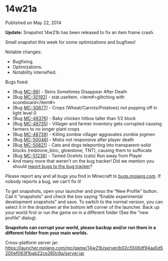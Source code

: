 # 14w21a
Published on May 22, 2014

**Update:** Snapshot 14w21b has been released to fix an item frame crash.

Small snapshot this week for some optimizations and bugfixes!

Notable changes:

  * Bugfixing.
  * Optimizations.
  * Notability intensified.

Bugs fixed:

  * [Bug [MC-99](https://bugs.mojang.com/browse/MC-99)] - Skins Sometimes Disappear After Death
  * [Bug [MC-30192](https://bugs.mojang.com/browse/MC-30192)] - stat.useItem. <item#>glitching with scoreboard</item#>
  * [Bug [MC-30877](https://bugs.mojang.com/browse/MC-30877)] - Crops (Wheat/Carrots/Potatoes) not popping off in light level 0
  * [Bug [MC-48376](https://bugs.mojang.com/browse/MC-48376)] - Baby chicken hitbox taller than 1/2 block
  * [Bug [MC-48735](https://bugs.mojang.com/browse/MC-48735)] - Villager and farmer inventory gets corrupted causing farmers to no longer plant crops
  * [Bug [MC-48739](https://bugs.mojang.com/browse/MC-48739)] - Killing zombie villager aggravates zombie pigmen
  * [Bug [MC-50046](https://bugs.mojang.com/browse/MC-50046)] - Mobs not responsive after player death
  * [Bug [MC-50821](https://bugs.mojang.com/browse/MC-50821)] - Cats and dogs teleporting into transparent-solid blocks (redstone_bloc, glowstone, TNT), causing them to suffocate
  * [Bug [MC-51238](https://bugs.mojang.com/browse/MC-51238)] - Tamed Ocelots (cats) Run away from Player
  * And many more that weren’t on the bug tracker! Did we mention you should [report bugs to the bug tracker](https://bugs.mojang.com)?

Please report any and all bugs you find in Minecraft to
[bugs.mojang.com](https://bugs.mojang.com). If nobody reports a bug, we can’t
fix it!

To get snapshots, open your launcher and press the “New Profile” button. Call
it “snapshots” and check the box saying “Enable experimental development
snapshots” and save. To switch to the normal version, you can select it in the
dropdown at the bottom left corner of the launcher. Back up your world first
or run the game on in a different folder (See the “new profile” dialog).

**Snapshots can corrupt your world, please backup and/or run them in a
different folder from your main worlds.**

Cross-platform server jar:
<https://launcher.mojang.com/mc/game/14w21b/server/b02c5506df94aa5d5200ef063f1bab22ce260c8a/server.jar>


